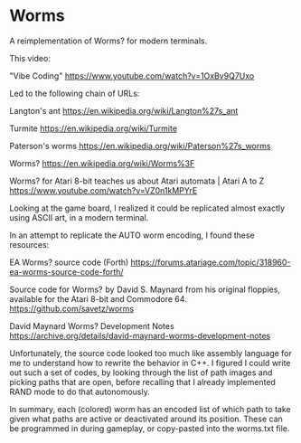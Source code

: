 # Worms
A reimplementation of Worms? for modern terminals.


This video: 

"Vibe Coding"
https://www.youtube.com/watch?v=1OxBv9Q7Uxo

Led to the following chain of URLs:

Langton's ant
https://en.wikipedia.org/wiki/Langton%27s_ant

Turmite
https://en.wikipedia.org/wiki/Turmite

Paterson's worms
https://en.wikipedia.org/wiki/Paterson%27s_worms

Worms?
https://en.wikipedia.org/wiki/Worms%3F

Worms? for Atari 8-bit teaches us about Atari automata | Atari A to Z 
https://www.youtube.com/watch?v=VZ0n1kMPYrE

Looking at the game board, I realized it could be replicated almost exactly using ASCII art, in a modern terminal. 

In an attempt to replicate the AUTO worm encoding, I found these resources:

EA Worms? source code (Forth)
https://forums.atariage.com/topic/318960-ea-worms-source-code-forth/

Source code for Worms? by David S. Maynard from his original floppies, available for the Atari 8-bit and Commodore 64.
https://github.com/savetz/worms

David Maynard Worms? Development Notes
https://archive.org/details/david-maynard-worms-development-notes

Unfortunately, the source code looked too much like assembly language for me to understand how to rewrite the behavior in C++. 
I figured I could write out such a set of codes, by looking through the list of path images and picking paths that are open, 
before recalling that I already implemented RAND mode to do that autonomously. 


In summary, each (colored) worm has an encoded list of which path to take given what paths are active or deactivated around its position. 
These can be programmed in during gameplay, or copy-pasted into the worms.txt file. 
